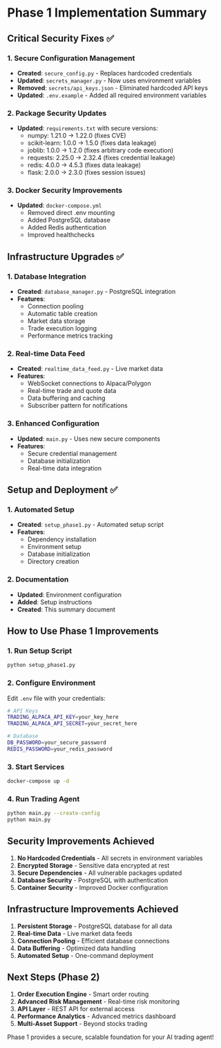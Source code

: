 # Phase 1 Implementation Summary

## Critical Security Fixes ✅

### 1. Secure Configuration Management
- **Created**: `secure_config.py` - Replaces hardcoded credentials
- **Updated**: `secrets_manager.py` - Now uses environment variables
- **Removed**: `secrets/api_keys.json` - Eliminated hardcoded API keys
- **Updated**: `.env.example` - Added all required environment variables

### 2. Package Security Updates
- **Updated**: `requirements.txt` with secure versions:
  - numpy: 1.21.0 → 1.22.0 (fixes CVE)
  - scikit-learn: 1.0.0 → 1.5.0 (fixes data leakage)
  - joblib: 1.0.0 → 1.2.0 (fixes arbitrary code execution)
  - requests: 2.25.0 → 2.32.4 (fixes credential leakage)
  - redis: 4.0.0 → 4.5.3 (fixes data leakage)
  - flask: 2.0.0 → 2.3.0 (fixes session issues)

### 3. Docker Security Improvements
- **Updated**: `docker-compose.yml`
  - Removed direct .env mounting
  - Added PostgreSQL database
  - Added Redis authentication
  - Improved healthchecks

## Infrastructure Upgrades ✅

### 1. Database Integration
- **Created**: `database_manager.py` - PostgreSQL integration
- **Features**:
  - Connection pooling
  - Automatic table creation
  - Market data storage
  - Trade execution logging
  - Performance metrics tracking

### 2. Real-time Data Feed
- **Created**: `realtime_data_feed.py` - Live market data
- **Features**:
  - WebSocket connections to Alpaca/Polygon
  - Real-time trade and quote data
  - Data buffering and caching
  - Subscriber pattern for notifications

### 3. Enhanced Configuration
- **Updated**: `main.py` - Uses new secure components
- **Features**:
  - Secure credential management
  - Database initialization
  - Real-time data integration

## Setup and Deployment ✅

### 1. Automated Setup
- **Created**: `setup_phase1.py` - Automated setup script
- **Features**:
  - Dependency installation
  - Environment setup
  - Database initialization
  - Directory creation

### 2. Documentation
- **Updated**: Environment configuration
- **Added**: Setup instructions
- **Created**: This summary document

## How to Use Phase 1 Improvements

### 1. Run Setup Script
```bash
python setup_phase1.py
```

### 2. Configure Environment
Edit `.env` file with your credentials:
```bash
# API Keys
TRADING_ALPACA_API_KEY=your_key_here
TRADING_ALPACA_API_SECRET=your_secret_here

# Database
DB_PASSWORD=your_secure_password
REDIS_PASSWORD=your_redis_password
```

### 3. Start Services
```bash
docker-compose up -d
```

### 4. Run Trading Agent
```bash
python main.py --create-config
python main.py
```

## Security Improvements Achieved

1. **No Hardcoded Credentials** - All secrets in environment variables
2. **Encrypted Storage** - Sensitive data encrypted at rest
3. **Secure Dependencies** - All vulnerable packages updated
4. **Database Security** - PostgreSQL with authentication
5. **Container Security** - Improved Docker configuration

## Infrastructure Improvements Achieved

1. **Persistent Storage** - PostgreSQL database for all data
2. **Real-time Data** - Live market data feeds
3. **Connection Pooling** - Efficient database connections
4. **Data Buffering** - Optimized data handling
5. **Automated Setup** - One-command deployment

## Next Steps (Phase 2)

1. **Order Execution Engine** - Smart order routing
2. **Advanced Risk Management** - Real-time risk monitoring
3. **API Layer** - REST API for external access
4. **Performance Analytics** - Advanced metrics dashboard
5. **Multi-Asset Support** - Beyond stocks trading

Phase 1 provides a secure, scalable foundation for your AI trading agent!